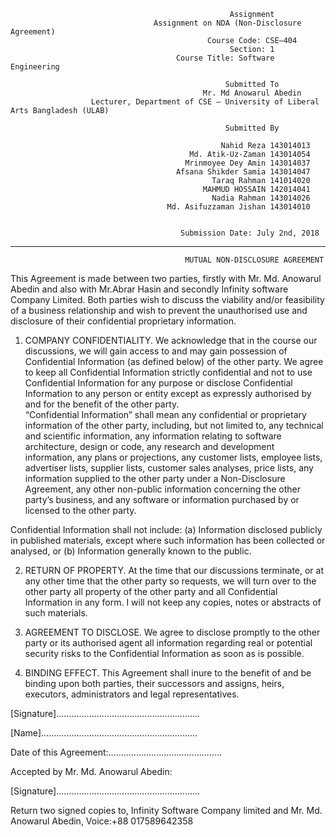                                                      Assignment
                                    Assignment on NDA (Non-Disclosure Agreement)
                                                Course Code: CSE–404
                                                     Section: 1
                                         Course Title: Software Engineering
                                                   
                                                    Submitted To
                                               Mr. Md Anowarul Abedin
                      Lecturer, Department of CSE – University of Liberal Arts Bangladesh (ULAB)

                                                    Submitted By
                                                    
                                                   Nahid Reza 143014013
                                            Md. Atik-Uz-Zaman 143014054
                                           Mrinmoyee Dey Amin 143014037
                                         Afsana Shikder Samia 143014047
                                                 Taraq Rahman 141014020
                                               MAHMUD HOSSAIN 142014041
                                                 Nadia Rahman 143014026
                                       Md. Asifuzzaman Jishan 143014010
                                       
                                          
                                          Submission Date: July 2nd, 2018
                                          
-------------------------------------------------------------------------------------------------------------------------------
                                           MUTUAL NON-DISCLOSURE AGREEMENT
                                           
This Agreement is made between two parties, firstly with Mr. Md. Anowarul Abedin and also with Mr.Abrar Hasin and secondly Infinity software Company Limited. Both parties wish to discuss the viability and/or feasibility of a business relationship and wish to prevent the unauthorised use and disclosure of their confidential proprietary information.

1. COMPANY CONFIDENTIALITY. We acknowledge that in the course our discussions, we will gain access to and may gain possession of Confidential Information (as defined below) of the other party. We agree to keep all Confidential Information strictly confidential and not to use Confidential Information for any purpose or disclose Confidential Information to any person or entity except as expressly authorised by and for the benefit of the other party.                                                
“Confidential Information” shall mean any confidential or proprietary information of the other party, including, but not limited to, any technical and scientific information, any information relating to software architecture, design or code, any research and development information, any plans or projections, any customer lists, employee lists, advertiser lists, supplier lists, customer sales analyses, price lists, any information supplied to the other party under a Non-Disclosure Agreement, any other non-public information concerning the other party’s business, and any software or information purchased by or licensed to the other party.

Confidential Information shall not include:
(a) Information disclosed publicly in published materials, except where such information has been collected or analysed, or 
(b) Information generally known to the public.

2. RETURN OF PROPERTY. At the time that our discussions terminate, or at any other time that the other party so requests, we will turn over to the other party all property of the other party and all Confidential Information in any form. I will not keep any copies, notes or abstracts of such materials.

3. AGREEMENT TO DISCLOSE. We agree to disclose promptly to the other party or its authorised agent all information regarding real or potential security risks to the Confidential Information as soon as is possible. 

4. BINDING EFFECT. This Agreement shall inure to the benefit of and be binding upon both parties, their successors and assigns, heirs, executors, administrators and legal representatives.






[Signature].........................................................
                                                              

                                                              
[Name]..............................................................

Date of this Agreement:.............................................


Accepted by Mr. Md. Anowarul Abedin:


[Signature].........................................................

Return two signed copies to, Infinity Software Company limited and Mr. Md. Anowarul Abedin, Voice:+88 017589642358

